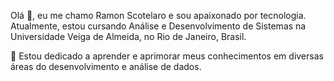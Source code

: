 Olá 👋, eu me chamo Ramon Scotelaro e sou apaixonado por tecnologia. Atualmente, estou cursando Análise e Desenvolvimento de Sistemas na Universidade Veiga de Almeida, no Rio de Janeiro, Brasil.

🌱 Estou dedicado a aprender e aprimorar meus conhecimentos em diversas áreas do desenvolvimento e análise de dados.

